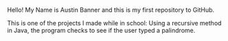 Hello! My Name is Austin Banner and this is my first repository to GitHub. 

This is one of the projects I made while in school:
Using a recursive method in Java, the program checks to see if the user typed a palindrome. 
